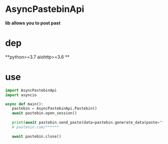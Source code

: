 # AsyncPastebinApi
__lib allows you to post past__
# dep 
**python>=3.7 aiohttp>=3.6 **
#  use 
```python 
import AsyncPastebinApi
import asyncio

async def main():
   pastebin = AsyncPastebinApi.Pastebin()
   await pastebin.open_session()
   
   print(await pastebin.send_paste(data=pastebin.generate_data(paste="text")))
   # pastenin.com/******
   
   await pastebin.close()

```
